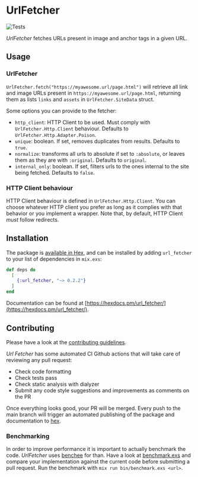# UrlFetcher

![Tests](https://github.com/gorkaio/url_fetcher/workflows/verify/badge.svg)

_UrlFetcher_ fetches URLs present in image and anchor tags in a given URL.

## Usage

### UrlFetcher

`UrlFetcher.fetch("https://myawesome.url/page.html")` will retrieve all link and image URLs present in `https://myawesome.url/page.html`, returning them as lists `links` and `assets` in `UrlFetcher.SiteData` struct.

Some options you can provide to the fetcher:

- `http_client`: HTTP Client to be used. Must comply with `UrlFetcher.Http.Client` behaviour. Defaults to `UrlFetcher.Http.Adapter.Poison`.
- `unique`: boolean. If set, removes duplicates from results. Defaults to `true`.
- `normalize`: transforms all urls to absolute if set to `:absolute`, or leaves them as they are with `:original`. Defaults to `original`.
- `internal_only`: boolean. If set, filters urls to the ones internal to the site being fetched. Defaults to `false`.

### HTTP Client behaviour

HTTP Client behaviour is defined in `UrlFetcher.Http.Client`. You can choose whatever HTTP client you prefer as long as it complies with that behavior or you implement a wrapper. Note that, by default, HTTP Client _must_ follow redirects.

## Installation

The package is [available in Hex](https://hex.pm/packages/url_fetcher), and can be installed
by adding `url_fetcher` to your list of dependencies in `mix.exs`:

```elixir
def deps do
  [
    {:url_fetcher, "~> 0.2.2"}
  ]
end
```

Documentation can be found at [https://hexdocs.pm/url_fetcher/](https://hexdocs.pm/url_fetcher/).

## Contributing

Please have a look at the [contributing guidelines](CONTRIBUTING.md).

_Url Fetcher_ has some automated CI Github actions that will take care of reviewing any pull request:

- Check code formatting
- Check tests pass
- Check static analysis with dialyzer
- Submit any code style suggestions and improvements as comments on the PR

Once everything looks good, your PR will be merged. Every push to the main branch will trigger an automated publishing of the package and documentation to [hex](https://hex.pm).

### Benchmarking

In order to improve performance it is important to actually benchmark the code. _UrlFetcher_ uses [benchee](https://hex.pm/packages/benchee) for than. Have a look at [benchmark.exs](bin/benchmark.exs) and compare your implementation against the current code before submitting a pull request. Run the benchmark with `mix run bin/benchmark.exs <url>`.
